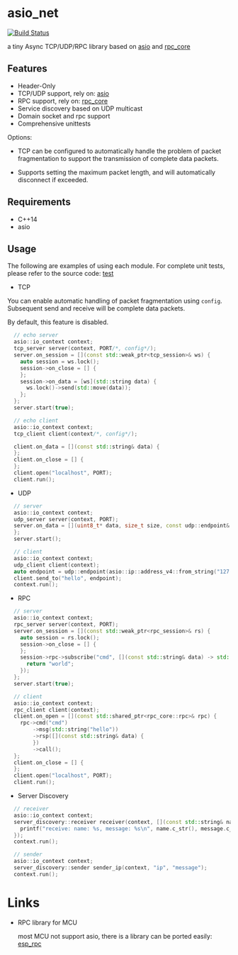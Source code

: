 # asio_net

[![Build Status](https://github.com/shuai132/asio_net/workflows/build/badge.svg)](https://github.com/shuai132/asio_net/actions?workflow=build)

a tiny Async TCP/UDP/RPC library based on [asio](http://think-async.com/Asio/)
and [rpc_core](https://github.com/shuai132/rpc_core)

## Features

* Header-Only
* TCP/UDP support, rely on: [asio](http://think-async.com/Asio/)
* RPC support, rely on: [rpc_core](https://github.com/shuai132/rpc_core)
* Service discovery based on UDP multicast
* Domain socket and rpc support
* Comprehensive unittests

Options:

* TCP can be configured to automatically handle the problem of packet fragmentation to support the transmission of
  complete data packets.

* Supports setting the maximum packet length, and will automatically disconnect if exceeded.

## Requirements

* C++14
* asio

## Usage

The following are examples of using each module. For complete unit tests,
please refer to the source code: [test](./test)

* TCP

You can enable automatic handling of packet fragmentation using `config`.
Subsequent send and receive will be complete data packets.

By default, this feature is disabled.

```c++
  // echo server
  asio::io_context context;
  tcp_server server(context, PORT/*, config*/);
  server.on_session = [](const std::weak_ptr<tcp_session>& ws) {
    auto session = ws.lock();
    session->on_close = [] {
    };
    session->on_data = [ws](std::string data) {
      ws.lock()->send(std::move(data));
    };
  };
  server.start(true);
```

```c++
  // echo client
  asio::io_context context;
  tcp_client client(context/*, config*/);

  client.on_data = [](const std::string& data) {
  };
  client.on_close = [] {
  };
  client.open("localhost", PORT);
  client.run();
```

* UDP

```c++
  // server
  asio::io_context context;
  udp_server server(context, PORT);
  server.on_data = [](uint8_t* data, size_t size, const udp::endpoint& from) {
  };
  server.start();
```

```c++
  // client
  asio::io_context context;
  udp_client client(context);
  auto endpoint = udp::endpoint(asio::ip::address_v4::from_string("127.0.0.1"), PORT);
  client.send_to("hello", endpoint);
  context.run();
```

* RPC

```c++
  // server
  asio::io_context context;
  rpc_server server(context, PORT);
  server.on_session = [](const std::weak_ptr<rpc_session>& rs) {
    auto session = rs.lock();
    session->on_close = [] {
    };
    session->rpc->subscribe("cmd", [](const std::string& data) -> std::string {
      return "world";
    });
  };
  server.start(true);
```

```c++
  // client
  asio::io_context context;
  rpc_client client(context);
  client.on_open = [](const std::shared_ptr<rpc_core::rpc>& rpc) {
    rpc->cmd("cmd")
        ->msg(std::string("hello"))
        ->rsp([](const std::string& data) {
        })
        ->call();
  };
  client.on_close = [] {
  };
  client.open("localhost", PORT);
  client.run();
```

* Server Discovery

```c++
  // receiver
  asio::io_context context;
  server_discovery::receiver receiver(context, [](const std::string& name, const std::string& message) {
    printf("receive: name: %s, message: %s\n", name.c_str(), message.c_str());
  });
  context.run();
```

```c++
  // sender
  asio::io_context context;
  server_discovery::sender sender_ip(context, "ip", "message");
  context.run();
```

# Links

* RPC library for MCU

  most MCU not support asio, there is a library can be ported easily: [esp_rpc](https://github.com/shuai132/esp_rpc)
